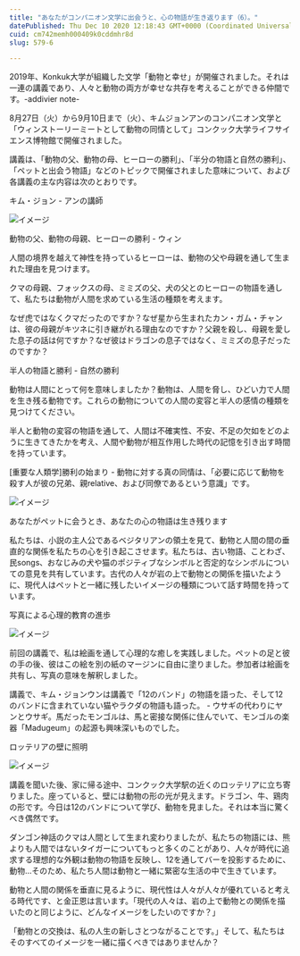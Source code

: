 ```yaml
---
title: "あなたがコンパニオン文学に出会うと、心の物語が生き返ります（6）。"
datePublished: Thu Dec 10 2020 12:18:43 GMT+0000 (Coordinated Universal Time)
cuid: cm742memh000409k0cddmhr8d
slug: 579-6

---
```



2019年、Konkuk大学が組織した文学「動物と幸せ」が開催されました。それは一連の講義であり、人々と動物の両方が幸せな共存を考えることができる仲間です。-addivier note-

8月27日（火）から9月10日まで（火）、キムジョンアンのコンパニオン文学と「ウィンストーリーミートとして動物の同情として」コンクック大学ライフサイエンス博物館で開催されました。

講義は、「動物の父、動物の母、ヒーローの勝利」、「半分の物語と自然の勝利」、「ペットと出会う物語」などのトピックで開催されました意味について、および各講義の主な内容は次のとおりです。

キム・ジョン - アンの講師

![イメージ](https://cdn.hashnode.com/res/hashnode/image/upload/v1739495342618/d7211836-7fcc-44a3-b658-4bf24c78cfea.jpeg)

動物の父、動物の母親、ヒーローの勝利 - ウィン

人間の境界を越えて神性を持っているヒーローは、動物の父や母親を通して生まれた理由を見つけます。

クマの母親、フォックスの母、ミミズの父、犬の父とのヒーローの物語を通して、私たちは動物が人間を求めている生活の種類を考えます。

なぜ虎ではなくクマだったのですか？なぜ星から生まれたカン・ガム・チャンは、彼の母親がキツネに引き継がれる理由なのですか？父親を殺し、母親を愛した息子の話は何ですか？なぜ彼はドラゴンの息子ではなく、ミミズの息子だったのですか？

半人の物語と勝利 - 自然の勝利

動物は人間にとって何を意味しましたか？動物は、人間を脅し、ひどい力で人間を生き残る動物です。これらの動物についての人間の変容と半人の感情の種類を見つけてください。

半人と動物の変容の物語を通して、人間は不確実性、不安、不足の欠如をどのように生きてきたかを考え、人間や動物が相互作用した時代の記憶を引き出す時間を持っています。

[重要な人類学]勝利の始まり - 動物に対する真の同情は、「必要に応じて動物を殺す人が彼の兄弟、親relative、および同僚であるという意識」です。

![イメージ](https://cdn.hashnode.com/res/hashnode/image/upload/v1739495345146/051dbdbc-89d3-4121-9361-2f1fb1bd2893.jpeg)

あなたがペットに会うとき、あなたの心の物語は生き残ります

私たちは、小説の主人公であるベジタリアンの領土を見て、動物と人間の間の垂直的な関係を私たちの心を引き起こさせます。私たちは、古い物語、ことわざ、民songs、おなじみの犬や猫のポジティブなシンボルと否定的なシンボルについての意見を共有しています。古代の人々が岩の上で動物との関係を描いたように、現代人はペットと一緒に残したいイメージの種類について話す時間を持っています。

写真による心理的教育の進歩

![イメージ](https://cdn.hashnode.com/res/hashnode/image/upload/v1739495347828/6247768f-786f-4f6b-9c00-c2b2b3a18514.jpeg)

前回の講義で、私は絵画を通して心理的な癒しを実践しました。ペットの足と彼の手の後、彼はこの絵を別の紙のマージンに自由に塗りました。参加者は絵画を共有し、写真の意味を解釈しました。

講義で、キム・ジョンウンは講義で「12のバンド」の物語を語った、そして12のバンドに含まれていない猫やラクダの物語も語った。 - ウサギの代わりにヤンとウサギ。馬だったモンゴルは、馬と密接な関係に住んでいて、モンゴルの楽器「Madugeum」の起源も興味深いものでした。

ロッテリアの壁に照明

![イメージ](https://cdn.hashnode.com/res/hashnode/image/upload/v1739495351245/bf8eee89-3408-4f06-994c-7fd398c56545.jpeg)

講義を聞いた後、家に帰る途中、コンクック大学駅の近くのロッテリアに立ち寄りました。座っていると、壁には動物の形の光が見えます。ドラゴン、牛、鶏肉の形です。今日は12のバンドについて学び、動物を見ました。それは本当に驚くべき偶然です。

ダンゴン神話のクマは人間として生まれ変わりましたが、私たちの物語には、熊よりも人間ではないタイガーについてもっと多くのことがあり、人々が時代に追求する理想的な外観は動物の物語を反映し、12を通してバーを投影するために、動物...そのため、私たち人間は動物と一緒に緊密な生活の中で生きています。

動物と人間の関係を垂直に見るように、現代性は人々が人々が優れていると考える時代です、と金正恩は言います。「現代の人々は、岩の上で動物との関係を描いたのと同じように、どんなイメージをしたいのですか？」

「動物との交換は、私の人生の新しさとつながることです。」そして、私たちはそのすべてのイメージを一緒に描くべきではありませんか？